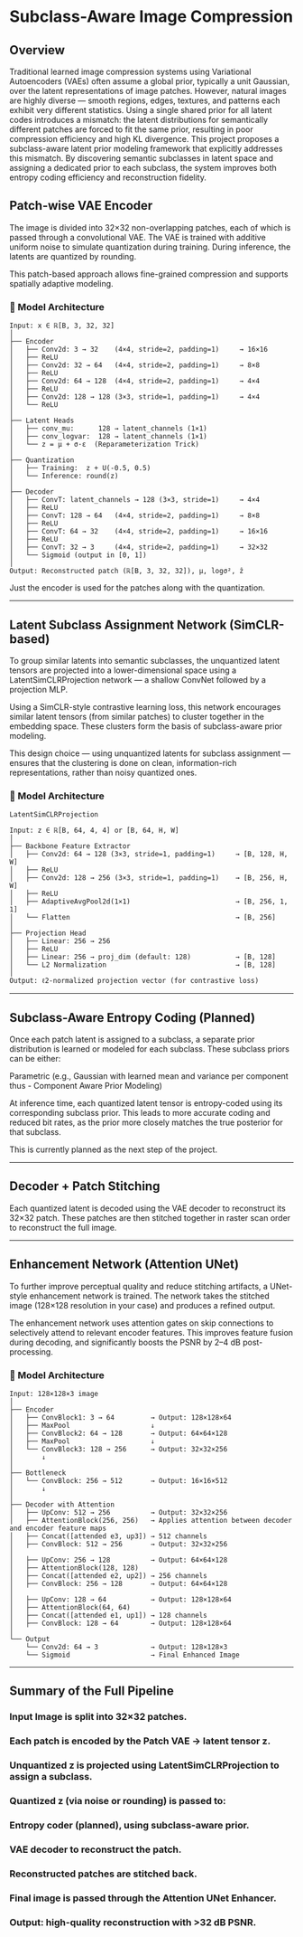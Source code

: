 # Subclass-Aware Image Compression

## Overview

Traditional learned image compression systems using Variational Autoencoders (VAEs) often assume a global prior, typically a unit Gaussian, over the latent representations of image patches. However, natural images are highly diverse — smooth regions, edges, textures, and patterns each exhibit very different statistics.
Using a single shared prior for all latent codes introduces a mismatch: the latent distributions for semantically different patches are forced to fit the same prior, resulting in poor compression efficiency and high KL divergence.
This project proposes a subclass-aware latent prior modeling framework that explicitly addresses this mismatch. By discovering semantic subclasses in latent space and assigning a dedicated prior to each subclass, the system improves both entropy coding efficiency and reconstruction fidelity.

## Patch-wise VAE Encoder
The image is divided into 32×32 non-overlapping patches, each of which is passed through a convolutional VAE. The VAE is trained with additive uniform noise to simulate quantization during training. During inference, the latents are quantized by rounding.

This patch-based approach allows fine-grained compression and supports spatially adaptive modeling.

### 📐 Model Architecture

```text
Input: x ∈ ℝ[B, 3, 32, 32]
│
├── Encoder
│   ├── Conv2d: 3 → 32    (4×4, stride=2, padding=1)     → 16×16
│   ├── ReLU
│   ├── Conv2d: 32 → 64   (4×4, stride=2, padding=1)     → 8×8
│   ├── ReLU
│   ├── Conv2d: 64 → 128  (4×4, stride=2, padding=1)     → 4×4
│   ├── ReLU
│   ├── Conv2d: 128 → 128 (3×3, stride=1, padding=1)     → 4×4
│   └── ReLU
│
├── Latent Heads
│   ├── conv_mu:      128 → latent_channels (1×1)
│   ├── conv_logvar:  128 → latent_channels (1×1)
│   └── z = μ + σ·ε  (Reparameterization Trick)
│
├── Quantization
│   ├── Training:  z + U(-0.5, 0.5)
│   └── Inference: round(z)
│
├── Decoder
│   ├── ConvT: latent_channels → 128 (3×3, stride=1)     → 4×4
│   ├── ReLU
│   ├── ConvT: 128 → 64   (4×4, stride=2, padding=1)     → 8×8
│   ├── ReLU
│   ├── ConvT: 64 → 32    (4×4, stride=2, padding=1)     → 16×16
│   ├── ReLU
│   ├── ConvT: 32 → 3     (4×4, stride=2, padding=1)     → 32×32
│   └── Sigmoid (output in [0, 1])
│
Output: Reconstructed patch (ℝ[B, 3, 32, 32]), μ, logσ², ẑ
```

Just the encoder is used for the patches along with the quantization.


---------------------------------------------------------------------------------- 

## Latent Subclass Assignment Network (SimCLR-based)
To group similar latents into semantic subclasses, the unquantized latent tensors are projected into a lower-dimensional space using a LatentSimCLRProjection network — a shallow ConvNet followed by a projection MLP.

Using a SimCLR-style contrastive learning loss, this network encourages similar latent tensors (from similar patches) to cluster together in the embedding space. These clusters form the basis of subclass-aware prior modeling.

This design choice — using unquantized latents for subclass assignment — ensures that the clustering is done on clean, information-rich representations, rather than noisy quantized ones.

### 📐 Model Architecture

```text
LatentSimCLRProjection

Input: z ∈ ℝ[B, 64, 4, 4] or [B, 64, H, W]
│
├── Backbone Feature Extractor
│   ├── Conv2d: 64 → 128 (3×3, stride=1, padding=1)     → [B, 128, H, W]
│   ├── ReLU
│   ├── Conv2d: 128 → 256 (3×3, stride=1, padding=1)    → [B, 256, H, W]
│   ├── ReLU
│   ├── AdaptiveAvgPool2d(1×1)                          → [B, 256, 1, 1]
│   └── Flatten                                         → [B, 256]
│
├── Projection Head
│   ├── Linear: 256 → 256
│   ├── ReLU
│   ├── Linear: 256 → proj_dim (default: 128)           → [B, 128]
│   └── L2 Normalization                                → [B, 128]
│
Output: ℓ2-normalized projection vector (for contrastive loss)
```

----------------------------------------------------------------------------------------


## Subclass-Aware Entropy Coding (Planned)
Once each patch latent is assigned to a subclass, a separate prior distribution is learned or modeled for each subclass. These subclass priors can be either:

Parametric (e.g., Gaussian with learned mean and variance per component thus - Component Aware Prior Modeling)

At inference time, each quantized latent tensor is entropy-coded using its corresponding subclass prior. This leads to more accurate coding and reduced bit rates, as the prior more closely matches the true posterior for that subclass.

This is currently planned as the next step of the project.


--------------------------------------------------------------------------------------


## Decoder + Patch Stitching
Each quantized latent is decoded using the VAE decoder to reconstruct its 32×32 patch. These patches are then stitched together in raster scan order to reconstruct the full image.


---------------------------------------------------------------------------------------

## Enhancement Network (Attention UNet)
To further improve perceptual quality and reduce stitching artifacts, a UNet-style enhancement network is trained. The network takes the stitched image (128×128 resolution in your case) and produces a refined output.

The enhancement network uses attention gates on skip connections to selectively attend to relevant encoder features. This improves feature fusion during decoding, and significantly boosts the PSNR by 2–4 dB post-processing.

### 📐 Model Architecture

```text
Input: 128×128×3 image
│
├── Encoder
│   ├── ConvBlock1: 3 → 64         → Output: 128×128×64
│   ├── MaxPool                    ↓
│   ├── ConvBlock2: 64 → 128       → Output: 64×64×128
│   ├── MaxPool                    ↓
│   └── ConvBlock3: 128 → 256      → Output: 32×32×256
│       ↓
│
├── Bottleneck
│   └── ConvBlock: 256 → 512       → Output: 16×16×512
│       ↓
│
├── Decoder with Attention
│   ├── UpConv: 512 → 256          → Output: 32×32×256
│   ├── AttentionBlock(256, 256)   → Applies attention between decoder and encoder feature maps
│   ├── Concat([attended e3, up3]) → 512 channels
│   ├── ConvBlock: 512 → 256       → Output: 32×32×256
│
│   ├── UpConv: 256 → 128          → Output: 64×64×128
│   ├── AttentionBlock(128, 128)
│   ├── Concat([attended e2, up2]) → 256 channels
│   ├── ConvBlock: 256 → 128       → Output: 64×64×128
│
│   ├── UpConv: 128 → 64           → Output: 128×128×64
│   ├── AttentionBlock(64, 64)
│   ├── Concat([attended e1, up1]) → 128 channels
│   ├── ConvBlock: 128 → 64        → Output: 128×128×64
│
└── Output
    └── Conv2d: 64 → 3             → Output: 128×128×3
    └── Sigmoid                    → Final Enhanced Image
```


---------------------------------------------------------------------------

## Summary of the Full Pipeline

### Input Image is split into 32×32 patches.
### Each patch is encoded by the Patch VAE → latent tensor z.
### Unquantized z is projected using LatentSimCLRProjection to assign a subclass.
### Quantized z (via noise or rounding) is passed to:
### Entropy coder (planned), using subclass-aware prior.
### VAE decoder to reconstruct the patch.
### Reconstructed patches are stitched back.
### Final image is passed through the Attention UNet Enhancer.
### Output: high-quality reconstruction with >32 dB PSNR.
